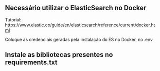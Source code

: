 ## Necessário utilizar o ElasticSearch no Docker

Tutorial: https://www.elastic.co/guide/en/elasticsearch/reference/current/docker.html

Coloque as credenciais geradas pela instalação do ES no Docker, no .env

## Instale as bibliotecas presentes no requirements.txt
